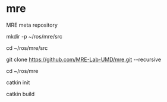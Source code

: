 # mre
MRE meta repository

mkdir -p ~/ros/mre/src

cd ~/ros/mre/src

git clone https://github.com/MRE-Lab-UMD/mre.git --recursive

cd ~/ros/mre

catkin init

catkin build
